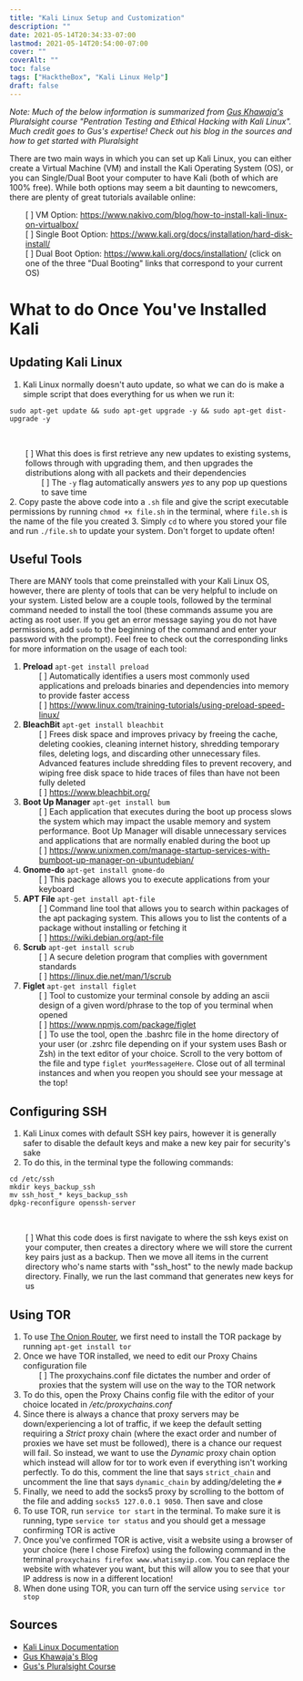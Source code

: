 ```yaml
---
title: "Kali Linux Setup and Customization"
description: ""
date: 2021-05-14T20:34:33-07:00
lastmod: 2021-05-14T20:54:00-07:00
cover: ""
coverAlt: ""
toc: false
tags: ["HacktheBox", "Kali Linux Help"]
draft: false
---
```

<style>
	main {
    margin: 90px auto;
    padding: 0 15px;
    max-width: 70%;
	}
</style>

*Note: Much of the below information is summarized from [Gus Khawaja's](https://ethicalhackingblog.com/about/) Pluralsight course "Pentration Testing and Ethical Hacking with Kali Linux". Much credit goes to Gus's expertise! Check out his blog in the sources and how to get started with Pluralsight*

There are two main ways in which you can set up Kali Linux, you can either create a Virtual Machine (VM) and install the Kali Operating System (OS), or you can Single/Dual Boot your computer to have Kali (both of which are 100% free). While both options may seem a bit daunting to newcomers, there are plenty of great tutorials available online:
<br><div style="padding-left: 2em;">[ ] VM Option: https://www.nakivo.com/blog/how-to-install-kali-linux-on-virtualbox/
<br>[ ] Single Boot Option: https://www.kali.org/docs/installation/hard-disk-install/
<br>[ ] Dual Boot Option: https://www.kali.org/docs/installation/ (click on one of the three "Dual Booting" links that correspond to your current OS)</div>

# What to do Once You've Installed Kali
## Updating Kali Linux
1. Kali Linux normally doesn't auto update, so what we can do is make a simple script that does everything for us when we run it:
```
sudo apt-get update && sudo apt-get upgrade -y && sudo apt-get dist-upgrade -y
```
<br><div style="padding-left: 2em;">[ ] What this does is first retrieve any new updates to existing systems, follows through with upgrading them, and then upgrades the distributions along with all packets and their dependencies
    <br><div style="padding-left: 2em;">[ ] The `-y` flag automatically answers *yes* to any pop up questions to save time</div> </div>
2. Copy paste the above code into a `.sh` file and give the script executable permissions by running `chmod +x file.sh` in the terminal, where `file.sh` is the name of the file you created
3. Simply `cd` to where you stored your file and run `./file.sh` to update your system. Don't forget to update often!

## Useful Tools
There are MANY tools that come preinstalled with your Kali Linux OS, however, there are plenty of tools that can be very helpful to include on your system. Listed below are a couple tools, followed by the terminal command needed to install the tool (these commands assume you are acting as root user. If you get an error message saying you do not have permissions, add `sudo` to the beginning of the command and enter your password with the prompt). Feel free to check out the corresponding links for more information on the usage of each tool:
1. **Preload** `apt-get install preload`
    <br><div style="padding-left: 2em;">[ ] Automatically identifies a users most commonly used applications and preloads binaries and dependencies into memory to provide faster access
    <br>[ ] https://www.linux.com/training-tutorials/using-preload-speed-linux/</div>
2. **BleachBit** `apt-get install bleachbit`
    <br><div style="padding-left: 2em;">[ ] Frees disk space and improves privacy by freeing the cache, deleting cookies, cleaning internet history, shredding temporary files, deleting logs, and discarding other unnecessary files. Advanced features include shredding files to prevent recovery, and wiping free disk space to hide traces of files than have not been fully deleted
    <br>[ ] https://www.bleachbit.org/</div>
3. **Boot Up Manager** `apt-get install bum`
    <br><div style="padding-left: 2em;">[ ] Each application that executes during the boot up process slows the system which may impact the usable memory and system performance. Boot Up Manager will disable unnecessary services and applications that are normally enabled during the boot up
    <br>[ ] https://www.unixmen.com/manage-startup-services-with-bumboot-up-manager-on-ubuntudebian/</div>
4. **Gnome-do** `apt-get install gnome-do`
    <br><div style="padding-left: 2em;">[ ] This package allows you to execute applications from your keyboard</div>
5. **APT File** `apt-get install apt-file`
    <br><div style="padding-left: 2em;">[ ] Command line tool that allows you to search within packages of the apt packaging system. This allows you to list the contents of a package without installing or fetching it
    <br>[ ] https://wiki.debian.org/apt-file</div>
6. **Scrub** `apt-get install scrub`
    <br><div style="padding-left: 2em;">[ ] A secure deletion program that complies with government standards
    <br>[ ] https://linux.die.net/man/1/scrub</div>
7. **Figlet** `apt-get install figlet`
    <br><div style="padding-left: 2em;">[ ] Tool to customize your terminal console by adding an ascii design of a given word/phrase to the top of you terminal when opened
    <br>[ ] https://www.npmjs.com/package/figlet
    <br>[ ] To use the tool, open the .bashrc file in the home directory of your user (or .zshrc file depending on if your system uses Bash or Zsh) in the text editor of your choice. Scroll to the very bottom of the file and type `figlet yourMessageHere`. Close out of all terminal instances and when you reopen you should see your message at the top!</div>

## Configuring SSH
1. Kali Linux comes with default SSH key pairs, however it is generally safer to disable the default keys and make a new key pair for security's sake
2. To do this, in the terminal type the following commands:
```
cd /etc/ssh
mkdir keys_backup_ssh
mv ssh_host_* keys_backup_ssh
dpkg-reconfigure openssh-server
```
<br><div style="padding-left: 2em;">[ ] What this code does is first navigate to where the ssh keys exist on your computer, then creates a directory where we will store the current key pairs just as a backup. Then we move all items in the current directory who's name starts with "ssh_host" to the newly made backup directory. Finally, we run the last command that generates new keys for us</div>

## Using TOR
1. To use [The Onion Router](https://www.torproject.org/), we first need to install the TOR package by running `apt-get install tor`
2. Once we have TOR installed, we need to edit our Proxy Chains configuration file
    <br><div style="padding-left: 2em;">[ ] The proxychains.conf file dictates the number and order of proxies that the system will use on the way to the TOR network</div>
3. To do this, open the Proxy Chains config file with the editor of your choice located in */etc/proxychains.conf*
4. Since there is always a chance that proxy servers may be down/experiencing a lot of traffic, if we keep the default setting requiring a *Strict* proxy chain (where the exact order and number of proxies we have set must be followed), there is a chance our request will fail. So instead, we want to use the *Dynamic* proxy chain option which instead will allow for tor to work even if everything isn't working perfectly. To do this, comment the line that says `strict_chain` and uncomment the line that says `dynamic_chain` by adding/deleting the `#`
5. Finally, we need to add the socks5 proxy by scrolling to the bottom of the file and adding `socks5 127.0.0.1 9050`. Then save and close
6. To use TOR, run `service tor start` in the terminal. To make sure it is running, type `service tor status` and you should get a message confirming TOR is active
7. Once you've confirmed TOR is active, visit a website using a browser of your choice (here I chose Firefox) using the following command in the terminal `proxychains firefox www.whatismyip.com`. You can replace the website with whatever you want, but this will allow you to see that your IP address is now in a different location!
8. When done using TOR, you can turn off the service using `service tor stop`

## Sources
* [Kali Linux Documentation](https://www.kali.org/docs/)
* [Gus Khawaja's Blog](https://ethicalhackingblog.com/)
* [Gus's Pluralsight Course](https://www.pluralsight.com/courses/kali-linux-penetration-testing-ethical-hacking)